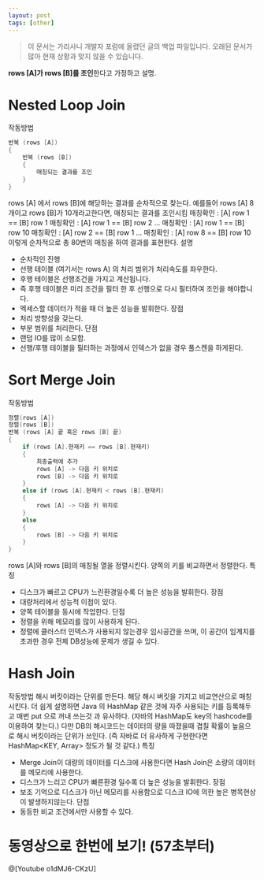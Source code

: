 ```yaml
---
layout: post
tags: [other]
---
```


> 이 문서는 가리사니 개발자 포럼에 올렸던 글의 백업 파일입니다.
오래된 문서가 많아 현재 상황과 맞지 않을 수 있습니다.


**rows [A]가 rows [B]를 조인**한다고 가정하고 설명.


# Nested Loop Join
작동방법
``` java
반복 (rows [A])
{
	반복 (rows [B])
	{
		매칭되는 결과를 조인
	}
}
```
rows [A] 에서 rows [B]에 해당하는 결과를 순차적으로 찾는다.
예를들어 rows [A] 8개이고 rows [B]가 10개라고한다면,
매칭되는 결과를 조인시킴
매칭확인 : [A] row 1 == [B] row 1
매칭확인 : [A] row 1 == [B] row 2
...
매칭확인 : [A] row 1 == [B] row 10
매칭확인 : [A] row 2 == [B] row 1
...
매칭확인 : [A] row 8 == [B] row 10
이렇게 순차적으로 총 80번의 매칭을 하여 결과를 표현한다.
설명
- 순차적인 진행
- 선행 테이블 (여기서는 rows A) 의 처리 범위가 처리속도를 좌우한다.
- 후행 테이블은 선행조건을 가지고 계산됩니다.
- 즉 후행 테이블은 미리 조건을 필터 한 후 선행으로 다시 필터하여 조인을 해야합니다.
- 엑세스할 데이터가 적을 때 더 높은 성능을 발휘한다.
장점
- 처리 방향성을 갖는다.
- 부분 범위를 처리한다.
단점
- 랜덤 IO를 많이 소모함.
- 선행/후행 테이블을 필터하는 과정에서 인덱스가 없을 경우 풀스켄을 하게된다.


# Sort Merge Join
작동방법
``` java
정렬(rows [A])
정렬(rows [B])
반복 (rows [A] 끝 혹은 rows [B] 끝)
{
	if (rows [A].현재키 == rows [B].현재키)
	{
		최종출력에 추가
		rows [A] -> 다음 키 위치로
		rows [B] -> 다음 키 위치로
	}
	else if (rows [A].현재키 < rows [B].현재키)
	{
		rows [A] -> 다음 키 위치로
	}
	else
	{
		rows [B] -> 다음 키 위치로
	}
}
```
rows [A]와 rows [B]의 매칭될 열을 정렬시킨다.
양쪽의 키를 비교하면서 정렬한다.
특징
- 디스크가 빠르고 CPU가 느린환경일수록 더 높은 성능을 발휘한다.
장점
- 대량처리에서 성능적 이점이 있다.
- 양쪽 테이블을 동시에 작업한다.
단점
- 정렬을 위해 메모리를 많이 사용하게 된다.
- 정렬에 클러스터 인덱스가 사용되지 않는경우 임시공간을 쓰며, 이 공간이 임계치를 초과한 경우 전체 DB성능에 문제가 생길 수 있다.


# Hash Join
작동방법
해시 버킷이라는 단위를 만든다.
해당 해시 버킷을 가지고 비교연산으로 매칭시킨다.
더 쉽게 설명하면 Java 의 HashMap 같은 것에 자주 사용되는 키를 등록해두고 매번 put 으로 꺼내 쓰는것 과 유사하다.
(자바의 HashMap도 key의 hashcode를 이용하여 찾는다.)
다만 DB의 해시코드는 데이터의 량을 따졌을때 겹칠 확률이 높음으로 해시 버킷이라는 단위가 쓰인다.
(즉 자바로 더 유사하게 구현한다면 HashMap<KEY, Array> 정도가 될 것 같다.)
특징
- Merge Join이 대량의 데이터를 디스크에 사용한다면 Hash Join은 소량의 데이터를 메모리에 사용한다.
- 디스크가 느리고 CPU가 빠른환경 일수록 더 높은 성능을 발휘한다.
장점
- 보조 기억으로 디스크가 아닌 메모리를 사용함으로 디스크 IO에 의한 높은 병목현상이 발생하지않는다.
단점
- 동등한 비교 조건에서만 사용할 수 있다.


# 동영상으로 한번에 보기! (57초부터)
@[Youtube o1dMJ6-CKzU]
